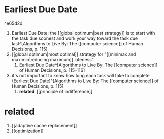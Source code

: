 # Earliest Due Date

^e65d2d

1. Earliest Due Date; the [[global optimum|best strategy]] is to start with the task due soonest and work your way toward the task due last^[Algorithms to Live By: The [[computer science]] of Human Decisions, p. 115]
2. [[global optimum|most optimal]] strategy for "[[minimax and maximin|reducing maximum]] lateness"
	1. Earliest Due Date^[Algorithms to Live By: The [[computer science]] of Human Decisions, p. 115–116]
3. it's not important to know how long each task will take to complete (Earliest Due Date)^[Algorithms to Live By: The [[computer science]] of Human Decisions, p. 115]
	1. **related**: [[principle of indifference]]

# related
1. [[adaptive cache replacement]]
2. [[optimization]]